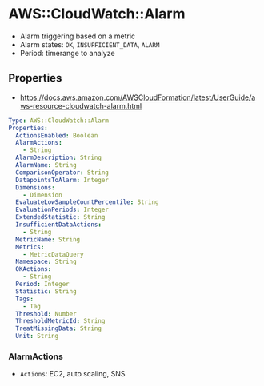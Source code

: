 # AWS::CloudWatch::Alarm

- Alarm triggering based on a metric
- Alarm states: `OK`, `INSUFFICIENT_DATA`, `ALARM`
- Period: timerange to analyze

## Properties

- <https://docs.aws.amazon.com/AWSCloudFormation/latest/UserGuide/aws-resource-cloudwatch-alarm.html>

```yaml
Type: AWS::CloudWatch::Alarm
Properties:
  ActionsEnabled: Boolean
  AlarmActions:
    - String
  AlarmDescription: String
  AlarmName: String
  ComparisonOperator: String
  DatapointsToAlarm: Integer
  Dimensions:
    - Dimension
  EvaluateLowSampleCountPercentile: String
  EvaluationPeriods: Integer
  ExtendedStatistic: String
  InsufficientDataActions:
    - String
  MetricName: String
  Metrics:
    - MetricDataQuery
  Namespace: String
  OKActions:
    - String
  Period: Integer
  Statistic: String
  Tags:
    - Tag
  Threshold: Number
  ThresholdMetricId: String
  TreatMissingData: String
  Unit: String
```

### AlarmActions

- `Actions`: EC2, auto scaling, SNS
